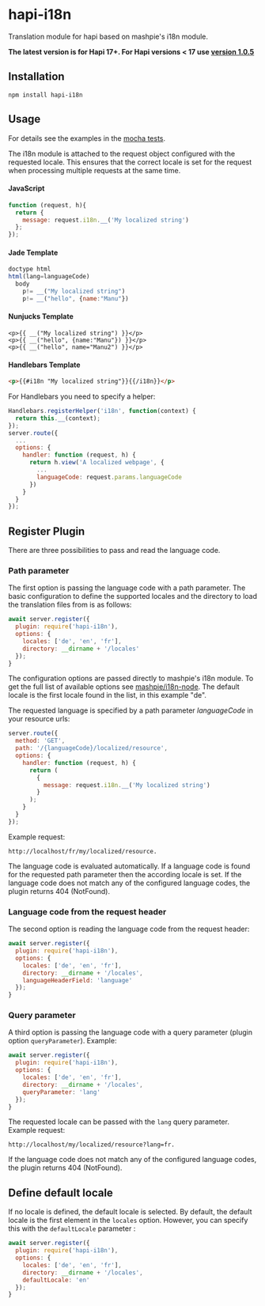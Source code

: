 # hapi-i18n
Translation module for hapi based on mashpie's i18n module.

**The latest version is for Hapi 17+. For Hapi versions < 17 use [version 1.0.5](https://github.com/funktionswerk/hapi-i18n/releases/tag/1.0.5)**

## Installation
```
npm install hapi-i18n
```

## Usage

For details see the examples in the [mocha tests](test/test.js).

The i18n module is attached to the request object configured with the requested locale. This ensures that the correct locale is set for the request when processing multiple requests at the same time.

#### JavaScript

```js
function (request, h){
  return {
    message: request.i18n.__('My localized string')
  };
});

```

#### Jade Template

```js
doctype html
html(lang=languageCode)
  body
    p!= __("My localized string")
    p!= __("hello", {name:"Manu"})
```


#### Nunjucks Template
```
<p>{{ __("My localized string") }}</p>
<p>{{ __("hello", {name:"Manu"}) }}</p>
<p>{{ __("hello", name="Manu2") }}</p>
```
#### Handlebars Template

```html
<p>{{#i18n "My localized string"}}{{/i18n}}</p>
```

For Handlebars you need to specify a helper:

```js
Handlebars.registerHelper('i18n', function(context) {
  return this.__(context);
});
server.route({
  ...
  options: {
    handler: function (request, h) {
      return h.view('A localized webpage', {
        ...
        languageCode: request.params.languageCode
      })
    }
  }
});

```

## Register Plugin

There are three possibilities to pass and read the language code.

### Path parameter

The first option is passing the language code with a path parameter.
The basic configuration to define the supported locales and the directory to load the translation files from is as follows:

```js
await server.register({
  plugin: require('hapi-i18n'),
  options: {
    locales: ['de', 'en', 'fr'],
    directory: __dirname + '/locales'
  });
}
```

The configuration options are passed directly to mashpie's i18n module.
To get the full list of available options see [mashpie/i18n-node](https://github.com/mashpie/i18n-node). The default locale is the first locale found in the list, in this example "de".

The requested language is specified by a path parameter *languageCode* in your resource urls:

```js
server.route({
  method: 'GET',
  path: '/{languageCode}/localized/resource',
  options: {
    handler: function (request, h) {
      return (
        {
          message: request.i18n.__('My localized string')
        }
      );
    }
  }
});

```

Example request:

```
http://localhost/fr/my/localized/resource.
```
The language code is evaluated automatically. If a language code is found for the requested path parameter then the according locale is set.
If the language code does not match any of the configured language codes, the plugin returns 404 (NotFound).

### Language code from the request header

The second option is reading the language code from the request header:

```js
await server.register({
  plugin: require('hapi-i18n'),
  options: {
    locales: ['de', 'en', 'fr'],
    directory: __dirname + '/locales',
    languageHeaderField: 'language'
  });
}
```

### Query parameter

A third option is passing the language code with a query parameter (plugin option `queryParameter`). Example:

```js
await server.register({
  plugin: require('hapi-i18n'),
  options: {
    locales: ['de', 'en', 'fr'],
    directory: __dirname + '/locales',
    queryParameter: 'lang'
  });
}
```

The requested locale can be passed with the `lang` query parameter. Example request:

```
http://localhost/my/localized/resource?lang=fr.
```

If the language code does not match any of the configured language codes, the plugin returns 404 (NotFound).

## Define default locale

If no locale is defined, the default locale is selected. By default, the default locale is the first element in the `locales` option.
However, you can specify this with the `defaultLocale` parameter :

```js
await server.register({
  plugin: require('hapi-i18n'),
  options: {
    locales: ['de', 'en', 'fr'],
    directory: __dirname + '/locales',
    defaultLocale: 'en'
  });
}
```
